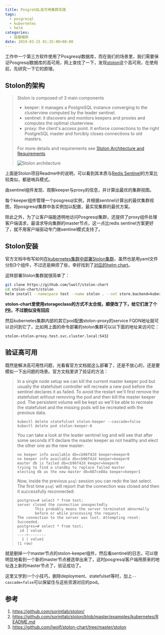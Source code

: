 ```yaml
---
title: PosgreSQL高可用集群实践
tags:
  - posgresql
  - kubernetes
  - helm
categories:
  - 容器编排
date: 2019-03-15 01:35:00+08:00
---
```


工作中一个第三方软件使用了Posgresql数据库，而在我们的场景里，我们需要保证Posgresql数据库的高可用，网上查找了一下，发现[stolon](https://github.com/sorintlab/stolon)这个高可用，在使用前，先研究一下它的原理。

## Stolon的架构

> Stolon is composed of 3 main components
>
> - keeper: it manages a PostgreSQL instance converging to the clusterview computed by the leader sentinel.
> - sentinel: it discovers and monitors keepers and proxies and computes the optimal clusterview.
> - proxy: the client's access point. It enforce connections to the right PostgreSQL master and forcibly closes connections to old masters.
>
> For more details and requirements see [Stolon Architecture and Requirements](https://github.com/sorintlab/stolon/blob/master/doc/architecture.md)
>
> ![Stolon architecture](http://blog-images-1252238296.cosgz.myqcloud.com/architecture_small.png)

上面是Stolon项目Readme中的说明，可以看到其本质与[Redis Sentinel](https://redis.io/topics/sentinel)的方案比较类似，都是哨兵模式。

由sentinel组件发现、观察keeper与proxy的信息，并计算出最优的集群视图。

每个keeper组件管理一个posgresql实例，并根据sentinel计算出的最优集群视图，将posgresql集群中各实例加以配置，最实现集群的最优方案。

除此之外，为了让客户端能透明地访问Posgresql集群，还提供了proxy组件处理客户端请求，最请求导向集群的master节点，这一点比redis sentinel方案更好了，就不用客户端驱动专门做sentinel模式支持了。

## Stolon安装

官方文档中有写如何[在kubernetes集群中部署Stolon集群](https://github.com/sorintlab/stolon/blob/master/examples/kubernetes/README.md)，虽然也是用yaml文件分别3个组件，不过还是麻烦了些，幸好找到了[对应的helm chart](https://github.com/lwolf/stolon-chart)。

这样部署Stolon集群就很简单了：

```bash
git clone https://github.com/lwolf/stolon-chart
cd stolon-chart/stolon
helm install --namespace test --name stolon . --set store.backend=kubernetes --set persistence.enabled=true --set persistence.storageClassName=defaultScName
```

**stolon-chart里使用storageclass的方式不太合规，顺便改了下，给它们发了个[PR](https://github.com/lwolf/stolon-chart/pull/30)，不过貌似没有回应**

然后kubernetes集群内部的其它pod配置stolon-proxy的service FQDN地址就可以访问到它了，比如用上面的命令部署的stolon集群可以以下面的地址来访问它：

```
stolon-stolon-proxy.test.svc.cluster.local:5432
```

## 验证高可用

既然是解决高可用性问题，光看看官方文档就这么部署了，还是不放心的，还是要模拟一下出问题的场景。官方文档里讲了验证的方法：

> In a single node setup we can kill the current master keeper pod but usually the statefulset controller will recreate a new pod before the sentinel declares it as failed. To avoid the restart we'll first remove the statefulset without removing the pod and then kill the master keeper pod. The persistent volume will be kept so we'll be able to recreate the statefulset and the missing pods will be recreated with the previous data.
>
> ```
> kubectl delete statefulset stolon-keeper --cascade=false
> kubectl delete pod stolon-keeper-0
> ```
>
> You can take a look at the leader sentinel log and will see that after some seconds it'll declare the master keeper as not healthy and elect the other one as the new master:
>
> ```
> no keeper info available db=cb96f42d keeper=keeper0
> no keeper info available db=cb96f42d keeper=keeper0
> master db is failed db=cb96f42d keeper=keeper0
> trying to find a standby to replace failed master
> electing db as the new master db=087ce88a keeper=keeper1
> ```
>
> Now, inside the previous `psql` session you can redo the last select. The first time `psql` will report that the connection was closed and then it successfully reconnected:
>
> ```
> postgres=# select * from test;
> server closed the connection unexpectedly
>         This probably means the server terminated abnormally
>         before or while processing the request.
> The connection to the server was lost. Attempting reset: Succeeded.
> postgres=# select * from test;
>  id | value
> ----+--------
>   1 | value1
> (1 row)
> ```

就是删掉一个master节点的stolon-keeper组件，然后看sentinel的日志，可以很明显地看到一个新的master节点被选举出来了，这时posgresql客户端用原来的地址连上新的master节点了，验证成功了。

这里又学到一个小技巧，删除deployment、statefulset等时，加上`--cascade=false`可以保留住与这些资源对应的pod。

## 参考

1. https://github.com/sorintlab/stolon/
2. https://github.com/sorintlab/stolon/blob/master/examples/kubernetes/README.md
3. https://github.com/lwolf/stolon-chart/tree/master/stolon